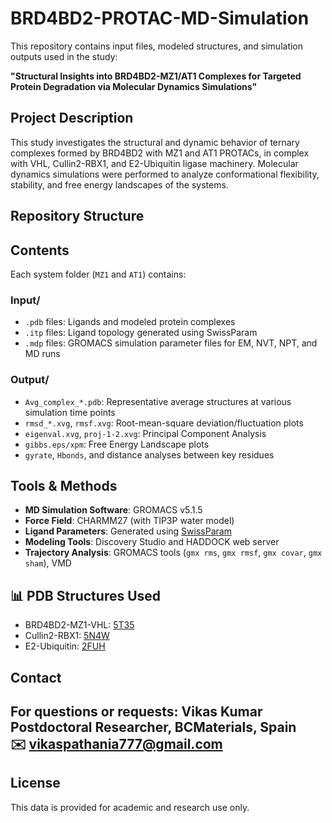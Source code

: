 # BRD4BD2-PROTAC-MD-Simulation
This repository contains input files, modeled structures, and simulation outputs used in the study:

**"Structural Insights into BRD4BD2-MZ1/AT1 Complexes for Targeted Protein Degradation via Molecular Dynamics Simulations"**

## Project Description

This study investigates the structural and dynamic behavior of ternary complexes formed by BRD4BD2 with MZ1 and AT1 PROTACs, in complex with VHL, Cullin2-RBX1, and E2-Ubiquitin ligase machinery. Molecular dynamics simulations were performed to analyze conformational flexibility, stability, and free energy landscapes of the systems.

## Repository Structure
## Contents

Each system folder (`MZ1` and `AT1`) contains:

### Input/
- `.pdb` files: Ligands and modeled protein complexes
- `.itp` files: Ligand topology generated using SwissParam
- `.mdp` files: GROMACS simulation parameter files for EM, NVT, NPT, and MD runs

### Output/
- `Avg_complex_*.pdb`: Representative average structures at various simulation time points
- `rmsd_*.xvg`, `rmsf.xvg`: Root-mean-square deviation/fluctuation plots
- `eigenval.xvg`, `proj-1-2.xvg`: Principal Component Analysis
- `gibbs.eps/xpm`: Free Energy Landscape plots
- `gyrate`, `Hbonds`, and distance analyses between key residues

## Tools & Methods

- **MD Simulation Software**: GROMACS v5.1.5
- **Force Field**: CHARMM27 (with TIP3P water model)
- **Ligand Parameters**: Generated using [SwissParam](http://www.swissparam.ch/)
- **Modeling Tools**: Discovery Studio and HADDOCK web server
- **Trajectory Analysis**: GROMACS tools (`gmx rms`, `gmx rmsf`, `gmx covar`, `gmx sham`), VMD

## 📊 PDB Structures Used

- BRD4BD2-MZ1-VHL: [5T35](https://www.rcsb.org/structure/5T35)
- Cullin2-RBX1: [5N4W](https://www.rcsb.org/structure/5N4W)
- E2-Ubiquitin: [2FUH](https://www.rcsb.org/structure/2FUH)

## Contact
For questions or requests:
**Vikas Kumar**  
Postdoctoral Researcher, BCMaterials, Spain  
✉️ vikaspathania777@gmail.com
---

## License

This data is provided for academic and research use only.

